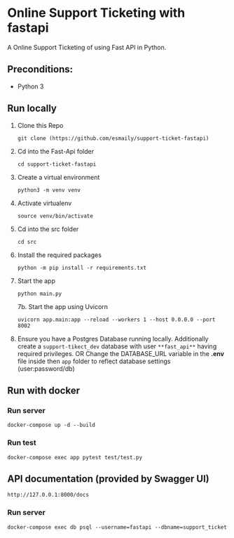  
# Online Support Ticketing with fastapi

A Online Support Ticketing of using Fast API in Python.

## Preconditions:

- Python 3

 

## Run locally

1. Clone this Repo

   `git clone (https://github.com/esmaily/support-ticket-fastapi)`
2. Cd into the Fast-Api folder

   `cd support-ticket-fastapi`
3. Create a virtual environment

   `python3 -m venv venv`
4. Activate virtualenv

   `source venv/bin/activate`

5. Cd into the src folder

   `cd src`
6. Install the required packages

   `python -m pip install -r requirements.txt`
7. Start the app

   ```shell
   python main.py
   ```

   7b. Start the app using Uvicorn

   ```shell
   uvicorn app.main:app --reload --workers 1 --host 0.0.0.0 --port 8002
   ```

8. Ensure you have a Postgres Database running locally.
   Additionally create a `support-tikect_dev` database with user `**fast_api**` having required privileges.
   OR
   Change the DATABASE_URL variable in the **.env** file inside then `app` folder to reflect database settings (user:password/db)


 

## Run with docker

### Run server

```
docker-compose up -d --build
```

### Run test

```
docker-compose exec app pytest test/test.py
```

## API documentation (provided by Swagger UI)

```
http://127.0.0.1:8000/docs
```

### Run server

```
docker-compose exec db psql --username=fastapi --dbname=support_ticket
```
